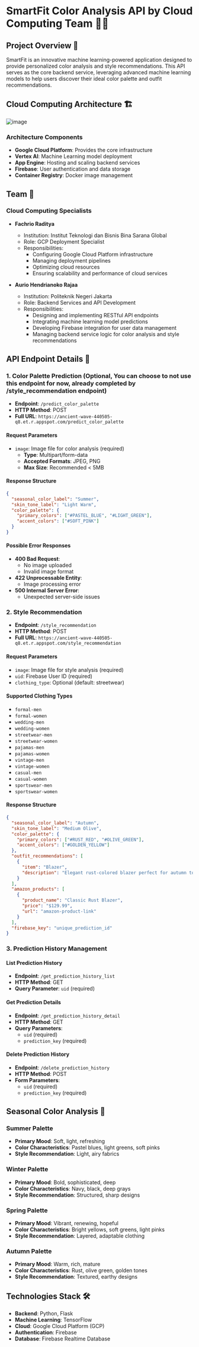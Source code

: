 # SmartFit Color Analysis API by Cloud Computing Team 🎨👗

## Project Overview 📖
SmartFit is an innovative machine learning-powered application designed to provide personalized color analysis and style recommendations. This API serves as the core backend service, leveraging advanced machine learning models to help users discover their ideal color palette and outfit recommendations.

## Cloud Computing Architecture 🏗️
![image](https://github.com/user-attachments/assets/eab3d77f-9e97-4c10-84de-5815c295b7d4)

### Architecture Components
- **Google Cloud Platform**: Provides the core infrastructure
- **Vertex AI**: Machine Learning model deployment
- **App Engine**: Hosting and scaling backend services
- **Firebase**: User authentication and data storage
- **Container Registry**: Docker image management

## Team 👥
### Cloud Computing Specialists
- **Fachrio Raditya**
  - Institution: Institut Teknologi dan Bisnis Bina Sarana Global
  - Role: GCP Deployment Specialist
  - Responsibilities: 
    - Configuring Google Cloud Platform infrastructure
    - Managing deployment pipelines
    - Optimizing cloud resources
    - Ensuring scalability and performance of cloud services

- **Aurio Hendrianoko Rajaa**
  - Institution: Politeknik Negeri Jakarta
  - Role: Backend Services and API Development
  - Responsibilities:
    - Designing and implementing RESTful API endpoints
    - Integrating machine learning model predictions
    - Developing Firebase integration for user data management
    - Managing backend service logic for color analysis and style recommendations

## API Endpoint Details 🌈

### 1. Color Palette Prediction (Optional, You can choose to not use this endpoint for now, already completed by /style_recommendation endpoint)
- **Endpoint**: `/predict_color_palette`
- **HTTP Method**: POST
- **Full URL**: `https://ancient-wave-440505-q8.et.r.appspot.com/predict_color_palette`

#### Request Parameters
- `image`: Image file for color analysis (required)
  - **Type**: Multipart/form-data
  - **Accepted Formats**: JPEG, PNG
  - **Max Size**: Recommended < 5MB

#### Response Structure
```json
{
  "seasonal_color_label": "Summer",
  "skin_tone_label": "Light Warm",
  "color_palette": {
    "primary_colors": ["#PASTEL_BLUE", "#LIGHT_GREEN"],
    "accent_colors": ["#SOFT_PINK"]
  }
}
```

#### Possible Error Responses
- **400 Bad Request**: 
  - No image uploaded
  - Invalid image format
- **422 Unprocessable Entity**: 
  - Image processing error
- **500 Internal Server Error**: 
  - Unexpected server-side issues

### 2. Style Recommendation
- **Endpoint**: `/style_recommendation`
- **HTTP Method**: POST
- **Full URL**: `https://ancient-wave-440505-q8.et.r.appspot.com/style_recommendation`

#### Request Parameters
- `image`: Image file for style analysis (required)
- `uid`: Firebase User ID (required)
- `clothing_type`: Optional (default: streetwear)

#### Supported Clothing Types
- `formal-men`
- `formal-women`
- `wedding-men`
- `wedding-women`
- `streetwear-men`
- `streetwear-women`
- `pajamas-men`
- `pajamas-women`
- `vintage-men`
- `vintage-women`
- `casual-men`
- `casual-women`
- `sportswear-men`
- `sportswear-women`

#### Response Structure
```json
{
  "seasonal_color_label": "Autumn",
  "skin_tone_label": "Medium Olive",
  "color_palette": {
    "primary_colors": ["#RUST_RED", "#OLIVE_GREEN"],
    "accent_colors": ["#GOLDEN_YELLOW"]
  },
  "outfit_recommendations": [
    {
      "item": "Blazer",
      "description": "Elegant rust-colored blazer perfect for autumn tones"
    }
  ],
  "amazon_products": [
    {
      "product_name": "Classic Rust Blazer",
      "price": "$129.99",
      "url": "amazon-product-link"
    }
  ],
  "firebase_key": "unique_prediction_id"
}
```

### 3. Prediction History Management
#### List Prediction History
- **Endpoint**: `/get_prediction_history_list`
- **HTTP Method**: GET
- **Query Parameter**: `uid` (required)

#### Get Prediction Details
- **Endpoint**: `/get_prediction_history_detail`
- **HTTP Method**: GET
- **Query Parameters**: 
  - `uid` (required)
  - `prediction_key` (required)

#### Delete Prediction History
- **Endpoint**: `/delete_prediction_history`
- **HTTP Method**: POST
- **Form Parameters**:
  - `uid` (required)
  - `prediction_key` (required)

## Seasonal Color Analysis 🌈

### Summer Palette
- **Primary Mood**: Soft, light, refreshing
- **Color Characteristics**: Pastel blues, light greens, soft pinks
- **Style Recommendation**: Light, airy fabrics

### Winter Palette
- **Primary Mood**: Bold, sophisticated, deep
- **Color Characteristics**: Navy, black, deep grays
- **Style Recommendation**: Structured, sharp designs

### Spring Palette
- **Primary Mood**: Vibrant, renewing, hopeful
- **Color Characteristics**: Bright yellows, soft greens, light pinks
- **Style Recommendation**: Layered, adaptable clothing

### Autumn Palette
- **Primary Mood**: Warm, rich, mature
- **Color Characteristics**: Rust, olive green, golden tones
- **Style Recommendation**: Textured, earthy designs

## Technologies Stack 🛠️
- **Backend**: Python, Flask
- **Machine Learning**: TensorFlow
- **Cloud**: Google Cloud Platform (GCP)
- **Authentication**: Firebase
- **Database**: Firebase Realtime Database
